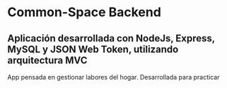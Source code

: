 # Common-Space Backend
## Aplicación desarrollada con NodeJs, Express, MySQL y JSON Web Token, utilizando arquitectura MVC
App pensada en gestionar labores del hogar. Desarrollada para practicar

